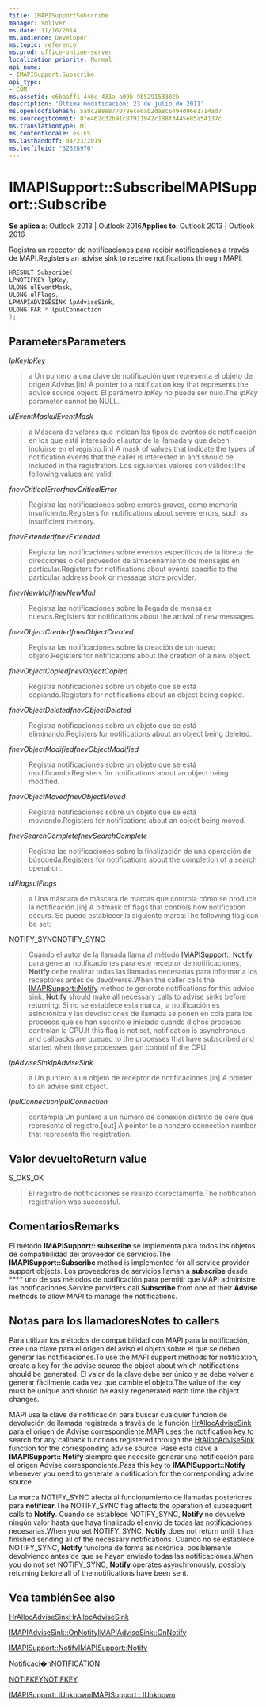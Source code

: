 ```yaml
---
title: IMAPISupportSubscribe
manager: soliver
ms.date: 11/16/2014
ms.audience: Developer
ms.topic: reference
ms.prod: office-online-server
localization_priority: Normal
api_name:
- IMAPISupport.Subscribe
api_type:
- COM
ms.assetid: e6baaff1-446e-431a-a09b-9b529153382b
description: 'Última modificación: 23 de julio de 2011'
ms.openlocfilehash: 5a8c288e877078ece6ab2da8c6494d96e1714ad7
ms.sourcegitcommit: 8fe462c32b91c87911942c188f3445e85a54137c
ms.translationtype: MT
ms.contentlocale: es-ES
ms.lasthandoff: 04/23/2019
ms.locfileid: "32328970"
---
```

# <a name="imapisupportsubscribe"></a><span data-ttu-id="4b230-103">IMAPISupport::Subscribe</span><span class="sxs-lookup"><span data-stu-id="4b230-103">IMAPISupport::Subscribe</span></span>

  
  
<span data-ttu-id="4b230-104">**Se aplica a**: Outlook 2013 | Outlook 2016</span><span class="sxs-lookup"><span data-stu-id="4b230-104">**Applies to**: Outlook 2013 | Outlook 2016</span></span> 
  
<span data-ttu-id="4b230-105">Registra un receptor de notificaciones para recibir notificaciones a través de MAPI.</span><span class="sxs-lookup"><span data-stu-id="4b230-105">Registers an advise sink to receive notifications through MAPI.</span></span>
  
```cpp
HRESULT Subscribe(
LPNOTIFKEY lpKey,
ULONG ulEventMask,
ULONG ulFlags,
LPMAPIADVISESINK lpAdviseSink,
ULONG FAR * lpulConnection
);
```

## <a name="parameters"></a><span data-ttu-id="4b230-106">Parameters</span><span class="sxs-lookup"><span data-stu-id="4b230-106">Parameters</span></span>

 <span data-ttu-id="4b230-107">_lpKey_</span><span class="sxs-lookup"><span data-stu-id="4b230-107">_lpKey_</span></span>
  
> <span data-ttu-id="4b230-108">a Un puntero a una clave de notificación que representa el objeto de origen Advise.</span><span class="sxs-lookup"><span data-stu-id="4b230-108">[in] A pointer to a notification key that represents the advise source object.</span></span> <span data-ttu-id="4b230-109">El parámetro _lpKey_ no puede ser nulo.</span><span class="sxs-lookup"><span data-stu-id="4b230-109">The  _lpKey_ parameter cannot be NULL.</span></span> 
    
 <span data-ttu-id="4b230-110">_ulEventMask_</span><span class="sxs-lookup"><span data-stu-id="4b230-110">_ulEventMask_</span></span>
  
> <span data-ttu-id="4b230-111">a Máscara de valores que indican los tipos de eventos de notificación en los que está interesado el autor de la llamada y que deben incluirse en el registro.</span><span class="sxs-lookup"><span data-stu-id="4b230-111">[in] A mask of values that indicate the types of notification events that the caller is interested in and should be included in the registration.</span></span> <span data-ttu-id="4b230-112">Los siguientes valores son válidos:</span><span class="sxs-lookup"><span data-stu-id="4b230-112">The following values are valid:</span></span>
    
 <span data-ttu-id="4b230-113">_fnevCriticalError_</span><span class="sxs-lookup"><span data-stu-id="4b230-113">_fnevCriticalError_</span></span>
  
> <span data-ttu-id="4b230-114">Registra las notificaciones sobre errores graves, como memoria insuficiente.</span><span class="sxs-lookup"><span data-stu-id="4b230-114">Registers for notifications about severe errors, such as insufficient memory.</span></span>
    
 <span data-ttu-id="4b230-115">_fnevExtended_</span><span class="sxs-lookup"><span data-stu-id="4b230-115">_fnevExtended_</span></span>
  
> <span data-ttu-id="4b230-116">Registra las notificaciones sobre eventos específicos de la libreta de direcciones o del proveedor de almacenamiento de mensajes en particular.</span><span class="sxs-lookup"><span data-stu-id="4b230-116">Registers for notifications about events specific to the particular address book or message store provider.</span></span>
    
 <span data-ttu-id="4b230-117">_fnevNewMail_</span><span class="sxs-lookup"><span data-stu-id="4b230-117">_fnevNewMail_</span></span>
  
> <span data-ttu-id="4b230-118">Registra las notificaciones sobre la llegada de mensajes nuevos.</span><span class="sxs-lookup"><span data-stu-id="4b230-118">Registers for notifications about the arrival of new messages.</span></span> 
    
 <span data-ttu-id="4b230-119">_fnevObjectCreated_</span><span class="sxs-lookup"><span data-stu-id="4b230-119">_fnevObjectCreated_</span></span>
  
> <span data-ttu-id="4b230-120">Registra las notificaciones sobre la creación de un nuevo objeto.</span><span class="sxs-lookup"><span data-stu-id="4b230-120">Registers for notifications about the creation of a new object.</span></span>
    
 <span data-ttu-id="4b230-121">_fnevObjectCopied_</span><span class="sxs-lookup"><span data-stu-id="4b230-121">_fnevObjectCopied_</span></span>
  
> <span data-ttu-id="4b230-122">Registra notificaciones sobre un objeto que se está copiando.</span><span class="sxs-lookup"><span data-stu-id="4b230-122">Registers for notifications about an object being copied.</span></span>
    
 <span data-ttu-id="4b230-123">_fnevObjectDeleted_</span><span class="sxs-lookup"><span data-stu-id="4b230-123">_fnevObjectDeleted_</span></span>
  
> <span data-ttu-id="4b230-124">Registra notificaciones sobre un objeto que se está eliminando.</span><span class="sxs-lookup"><span data-stu-id="4b230-124">Registers for notifications about an object being deleted.</span></span>
    
 <span data-ttu-id="4b230-125">_fnevObjectModified_</span><span class="sxs-lookup"><span data-stu-id="4b230-125">_fnevObjectModified_</span></span>
  
> <span data-ttu-id="4b230-126">Registra notificaciones sobre un objeto que se está modificando.</span><span class="sxs-lookup"><span data-stu-id="4b230-126">Registers for notifications about an object being modified.</span></span>
    
 <span data-ttu-id="4b230-127">_fnevObjectMoved_</span><span class="sxs-lookup"><span data-stu-id="4b230-127">_fnevObjectMoved_</span></span>
  
> <span data-ttu-id="4b230-128">Registra notificaciones sobre un objeto que se está moviendo.</span><span class="sxs-lookup"><span data-stu-id="4b230-128">Registers for notifications about an object being moved.</span></span>
    
 <span data-ttu-id="4b230-129">_fnevSearchComplete_</span><span class="sxs-lookup"><span data-stu-id="4b230-129">_fnevSearchComplete_</span></span>
  
> <span data-ttu-id="4b230-130">Registra las notificaciones sobre la finalización de una operación de búsqueda.</span><span class="sxs-lookup"><span data-stu-id="4b230-130">Registers for notifications about the completion of a search operation.</span></span>
    
 <span data-ttu-id="4b230-131">_ulFlags_</span><span class="sxs-lookup"><span data-stu-id="4b230-131">_ulFlags_</span></span>
  
> <span data-ttu-id="4b230-132">a Una máscara de máscara de marcas que controla cómo se produce la notificación.</span><span class="sxs-lookup"><span data-stu-id="4b230-132">[in] A bitmask of flags that controls how notification occurs.</span></span> <span data-ttu-id="4b230-133">Se puede establecer la siguiente marca:</span><span class="sxs-lookup"><span data-stu-id="4b230-133">The following flag can be set:</span></span>
    
<span data-ttu-id="4b230-134">NOTIFY_SYNC</span><span class="sxs-lookup"><span data-stu-id="4b230-134">NOTIFY_SYNC</span></span> 
  
> <span data-ttu-id="4b230-135">Cuando el autor de la llamada llama al método [IMAPISupport:: Notify](imapisupport-notify.md) para generar notificaciones para este receptor de notificaciones, **Notify** debe realizar todas las llamadas necesarias para informar a los receptores antes de devolverse.</span><span class="sxs-lookup"><span data-stu-id="4b230-135">When the caller calls the [IMAPISupport::Notify](imapisupport-notify.md) method to generate notifications for this advise sink, **Notify** should make all necessary calls to advise sinks before returning.</span></span> <span data-ttu-id="4b230-136">Si no se establece esta marca, la notificación es asincrónica y las devoluciones de llamada se ponen en cola para los procesos que se han suscrito e iniciado cuando dichos procesos controlan la CPU.</span><span class="sxs-lookup"><span data-stu-id="4b230-136">If this flag is not set, notification is asynchronous and callbacks are queued to the processes that have subscribed and started when those processes gain control of the CPU.</span></span> 
    
 <span data-ttu-id="4b230-137">_lpAdviseSink_</span><span class="sxs-lookup"><span data-stu-id="4b230-137">_lpAdviseSink_</span></span>
  
> <span data-ttu-id="4b230-138">a Un puntero a un objeto de receptor de notificaciones.</span><span class="sxs-lookup"><span data-stu-id="4b230-138">[in] A pointer to an advise sink object.</span></span> 
    
 <span data-ttu-id="4b230-139">_lpulConnection_</span><span class="sxs-lookup"><span data-stu-id="4b230-139">_lpulConnection_</span></span>
  
> <span data-ttu-id="4b230-140">contempla Un puntero a un número de conexión distinto de cero que representa el registro.</span><span class="sxs-lookup"><span data-stu-id="4b230-140">[out] A pointer to a nonzero connection number that represents the registration.</span></span>
    
## <a name="return-value"></a><span data-ttu-id="4b230-141">Valor devuelto</span><span class="sxs-lookup"><span data-stu-id="4b230-141">Return value</span></span>

<span data-ttu-id="4b230-142">S_OK</span><span class="sxs-lookup"><span data-stu-id="4b230-142">S_OK</span></span> 
  
> <span data-ttu-id="4b230-143">El registro de notificaciones se realizó correctamente.</span><span class="sxs-lookup"><span data-stu-id="4b230-143">The notification registration was successful.</span></span>
    
## <a name="remarks"></a><span data-ttu-id="4b230-144">Comentarios</span><span class="sxs-lookup"><span data-stu-id="4b230-144">Remarks</span></span>

<span data-ttu-id="4b230-145">El método **IMAPISupport:: subscribe** se implementa para todos los objetos de compatibilidad del proveedor de servicios.</span><span class="sxs-lookup"><span data-stu-id="4b230-145">The **IMAPISupport::Subscribe** method is implemented for all service provider support objects.</span></span> <span data-ttu-id="4b230-146">Los proveedores de servicios llaman a **subscribe** desde \*\*\*\* uno de sus métodos de notificación para permitir que MAPI administre las notificaciones.</span><span class="sxs-lookup"><span data-stu-id="4b230-146">Service providers call **Subscribe** from one of their **Advise** methods to allow MAPI to manage the notifications.</span></span> 
  
## <a name="notes-to-callers"></a><span data-ttu-id="4b230-147">Notas para los llamadores</span><span class="sxs-lookup"><span data-stu-id="4b230-147">Notes to callers</span></span>

<span data-ttu-id="4b230-148">Para utilizar los métodos de compatibilidad con MAPI para la notificación, cree una clave para el origen del aviso el objeto sobre el que se deben generar las notificaciones.</span><span class="sxs-lookup"><span data-stu-id="4b230-148">To use the MAPI support methods for notification, create a key for the advise source the object about which notifications should be generated.</span></span> <span data-ttu-id="4b230-149">El valor de la clave debe ser único y se debe volver a generar fácilmente cada vez que cambie el objeto.</span><span class="sxs-lookup"><span data-stu-id="4b230-149">The value of the key must be unique and should be easily regenerated each time the object changes.</span></span> 
  
<span data-ttu-id="4b230-150">MAPI usa la clave de notificación para buscar cualquier función de devolución de llamada registrada a través de la función [HrAllocAdviseSink](hrallocadvisesink.md) para el origen de Advise correspondiente.</span><span class="sxs-lookup"><span data-stu-id="4b230-150">MAPI uses the notification key to search for any callback functions registered through the [HrAllocAdviseSink](hrallocadvisesink.md) function for the corresponding advise source.</span></span> <span data-ttu-id="4b230-151">Pase esta clave a **IMAPISupport:: Notify** siempre que necesite generar una notificación para el origen Advise correspondiente.</span><span class="sxs-lookup"><span data-stu-id="4b230-151">Pass this key to **IMAPISupport::Notify** whenever you need to generate a notification for the corresponding advise source.</span></span> 
  
<span data-ttu-id="4b230-152">La marca NOTIFY_SYNC afecta al funcionamiento de llamadas posteriores para **notificar**.</span><span class="sxs-lookup"><span data-stu-id="4b230-152">The NOTIFY_SYNC flag affects the operation of subsequent calls to **Notify**.</span></span> <span data-ttu-id="4b230-153">Cuando se establece NOTIFY_SYNC, **Notify** no devuelve ningún valor hasta que haya finalizado el envío de todas las notificaciones necesarias.</span><span class="sxs-lookup"><span data-stu-id="4b230-153">When you set NOTIFY_SYNC, **Notify** does not return until it has finished sending all of the necessary notifications.</span></span> <span data-ttu-id="4b230-154">Cuando no se establece NOTIFY_SYNC, **Notify** funciona de forma asincrónica, posiblemente devolviendo antes de que se hayan enviado todas las notificaciones.</span><span class="sxs-lookup"><span data-stu-id="4b230-154">When you do not set NOTIFY_SYNC, **Notify** operates asynchronously, possibly returning before all of the notifications have been sent.</span></span> 
  
## <a name="see-also"></a><span data-ttu-id="4b230-155">Vea también</span><span class="sxs-lookup"><span data-stu-id="4b230-155">See also</span></span>



[<span data-ttu-id="4b230-156">HrAllocAdviseSink</span><span class="sxs-lookup"><span data-stu-id="4b230-156">HrAllocAdviseSink</span></span>](hrallocadvisesink.md)
  
[<span data-ttu-id="4b230-157">IMAPIAdviseSink::OnNotify</span><span class="sxs-lookup"><span data-stu-id="4b230-157">IMAPIAdviseSink::OnNotify</span></span>](imapiadvisesink-onnotify.md)
  
[<span data-ttu-id="4b230-158">IMAPISupport::Notify</span><span class="sxs-lookup"><span data-stu-id="4b230-158">IMAPISupport::Notify</span></span>](imapisupport-notify.md)
  
[<span data-ttu-id="4b230-159">Notificaci�n</span><span class="sxs-lookup"><span data-stu-id="4b230-159">NOTIFICATION</span></span>](notification.md)
  
[<span data-ttu-id="4b230-160">NOTIFKEY</span><span class="sxs-lookup"><span data-stu-id="4b230-160">NOTIFKEY</span></span>](notifkey.md)
  
[<span data-ttu-id="4b230-161">IMAPISupport: IUnknown</span><span class="sxs-lookup"><span data-stu-id="4b230-161">IMAPISupport : IUnknown</span></span>](imapisupportiunknown.md)

